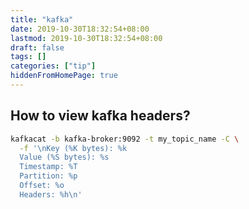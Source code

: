 ```yaml
---
title: "kafka"
date: 2019-10-30T18:32:54+08:00
lastmod: 2019-10-30T18:32:54+08:00
draft: false
tags: []
categories: ["tip"]
hiddenFromHomePage: true
---
```




## How to view kafka headers?

```sh
kafkacat -b kafka-broker:9092 -t my_topic_name -C \
  -f '\nKey (%K bytes): %k
  Value (%S bytes): %s
  Timestamp: %T
  Partition: %p
  Offset: %o
  Headers: %h\n'
```
